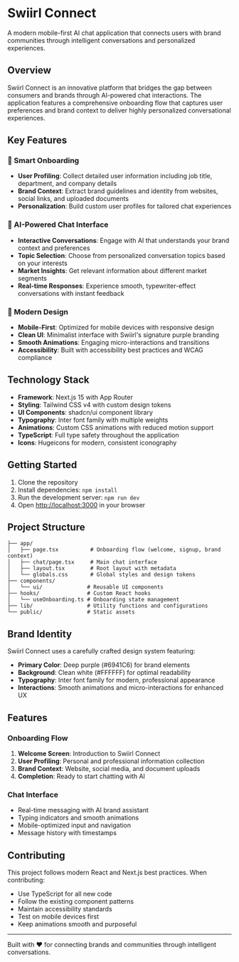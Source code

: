 # Swiirl Connect

A modern mobile-first AI chat application that connects users with brand communities through intelligent conversations and personalized experiences.

## Overview

Swiirl Connect is an innovative platform that bridges the gap between consumers and brands through AI-powered chat interactions. The application features a comprehensive onboarding flow that captures user preferences and brand context to deliver highly personalized conversational experiences.

## Key Features

### 🚀 Smart Onboarding

- **User Profiling**: Collect detailed user information including job title, department, and company details
- **Brand Context**: Extract brand guidelines and identity from websites, social links, and uploaded documents
- **Personalization**: Build custom user profiles for tailored chat experiences

### 💬 AI-Powered Chat Interface

- **Interactive Conversations**: Engage with AI that understands your brand context and preferences
- **Topic Selection**: Choose from personalized conversation topics based on your interests
- **Market Insights**: Get relevant information about different market segments
- **Real-time Responses**: Experience smooth, typewriter-effect conversations with instant feedback

### 🎨 Modern Design

- **Mobile-First**: Optimized for mobile devices with responsive design
- **Clean UI**: Minimalist interface with Swiirl's signature purple branding
- **Smooth Animations**: Engaging micro-interactions and transitions
- **Accessibility**: Built with accessibility best practices and WCAG compliance

## Technology Stack

- **Framework**: Next.js 15 with App Router
- **Styling**: Tailwind CSS v4 with custom design tokens
- **UI Components**: shadcn/ui component library
- **Typography**: Inter font family with multiple weights
- **Animations**: Custom CSS animations with reduced motion support
- **TypeScript**: Full type safety throughout the application
- **Icons**: Hugeicons for modern, consistent iconography

## Getting Started

1. Clone the repository
2. Install dependencies: `npm install`
3. Run the development server: `npm run dev`
4. Open [http://localhost:3000](http://localhost:3000) in your browser

## Project Structure

```
├── app/
│   ├── page.tsx          # Onboarding flow (welcome, signup, brand context)
│   ├── chat/page.tsx     # Main chat interface
│   ├── layout.tsx        # Root layout with metadata
│   └── globals.css       # Global styles and design tokens
├── components/
│   └── ui/              # Reusable UI components
├── hooks/               # Custom React hooks
│   └── useOnboarding.ts # Onboarding state management
├── lib/                 # Utility functions and configurations
└── public/              # Static assets
```

## Brand Identity

Swiirl Connect uses a carefully crafted design system featuring:

- **Primary Color**: Deep purple (#6941C6) for brand elements
- **Background**: Clean white (#FFFFFF) for optimal readability
- **Typography**: Inter font family for modern, professional appearance
- **Interactions**: Smooth animations and micro-interactions for enhanced UX

## Features

### Onboarding Flow

1. **Welcome Screen**: Introduction to Swiirl Connect
2. **User Profiling**: Personal and professional information collection
3. **Brand Context**: Website, social media, and document uploads
4. **Completion**: Ready to start chatting with AI

### Chat Interface

- Real-time messaging with AI brand assistant
- Typing indicators and smooth animations
- Mobile-optimized input and navigation
- Message history with timestamps

## Contributing

This project follows modern React and Next.js best practices. When contributing:

- Use TypeScript for all new code
- Follow the existing component patterns
- Maintain accessibility standards
- Test on mobile devices first
- Keep animations smooth and purposeful

---

Built with ❤️ for connecting brands and communities through intelligent conversations.

